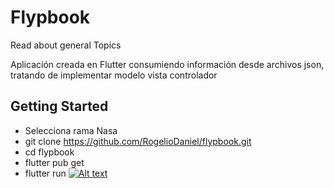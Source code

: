 # Flypbook

Read about general Topics

Aplicación creada en Flutter consumiendo información desde archivos json, tratando de implementar modelo vista controlador
## Getting Started
- Selecciona rama Nasa
- git clone https://github.com/RogelioDaniel/flypbook.git
- cd flypbook
- flutter pub get
- flutter run
[![Alt text](https://img.youtube.com/vi/3RFAX3CbSGA/0.jpg)](https://youtube.com/shorts/TfzRqjLlNOY?feature=share)




